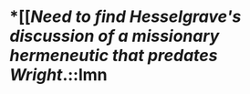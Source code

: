 # *[[*Need to find Hesselgrave's discussion of a missionary hermeneutic that predates Wright*.::lmn

